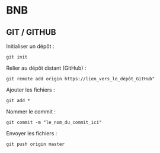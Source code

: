 # BNB

## GIT / GITHUB

Initialiser un dépôt :
```
git init
```
Relier au dépôt distant (GitHub) :
```
git remote add origin https://lien_vers_le_dépôt_GitHub"
```
Ajouter les fichiers :
```
git add *
```
Nommer le commit :
```
git commit -m "le_nom_du_commit_ici"
```
Envoyer les fichiers :
```
git push origin master 
````
